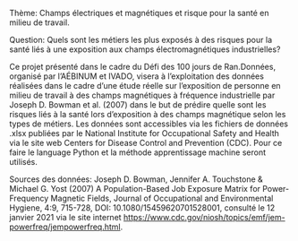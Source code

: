 Thème: Champs électriques et magnétiques et risque pour la santé en milieu de travail. 

Question: Quels sont les métiers les plus exposés à des risques pour la santé liés à une exposition aux champs électromagnétiques industrielles? 

Ce projet présenté dans le cadre du Défi des 100 jours de Ran.Données, organisé par l’AÉBINUM et IVADO, visera à l’exploitation des données réalisées dans le cadre d’une étude réelle sur l’exposition de personne en milieu de travail à des champs magnétiques à fréquence industrielle par Joseph D. Bowman et al. (2007) dans le but de prédire quelle sont les risques liés à la santé lors d’exposition à des champs magnétique selon les types de métiers. Les données sont accessibles via les fichiers de données .xlsx publiées par le National Institute for Occupational Safety and Health  via le site web Centers for Disease Control and Prevention (CDC). Pour ce faire le language Python et la méthode apprentissage machine seront utilisés. 

Sources des données: 
Joseph D. Bowman, Jennifer A. Touchstone & Michael G. Yost (2007) A Population-Based Job Exposure Matrix for Power-Frequency Magnetic Fields, Journal of Occupational and Environmental Hygiene, 4:9, 715-728, DOI: 10.1080/15459620701528001, consulté le 12 janvier 2021 via le site internet https://www.cdc.gov/niosh/topics/emf/jem-powerfreq/jempowerfreq.html. 

